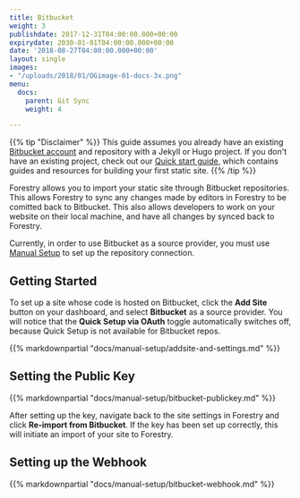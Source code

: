 ```yaml
---
title: Bitbucket
weight: 3
publishdate: 2017-12-31T04:00:00.000+00:00
expirydate: 2030-01-01T04:00:00.000+00:00
date: '2018-08-27T04:00:00.000+00:00'
layout: single
images:
- "/uploads/2018/01/OGimage-01-docs-3x.png"
menu:
  docs:
    parent: Git Sync
    weight: 4

---
```

{{% tip "Disclaimer" %}}
This guide assumes you already have an existing [Bitbucket account](https://bitbucket.org/account/signup/) and repository with a Jekyll or Hugo project. If you don't have an existing project, check out our [Quick start guide](/docs/quickstart/tour/), which contains guides and resources for building your first static site.
{{% /tip %}}

Forestry allows you to import your static site through Bitbucket repositories. This allows Forestry to sync any changes made by editors in Forestry to be comitted back to Bitbucket. This also allows developers to work on your website on their local machine, and have all changes by synced back to Forestry.

Currently, in order to use Bitbucket as a source provider, you must use [Manual Setup](/docs/git-sync/manual-setup) to set up the repository connection.

## Getting Started

To set up a site whose code is hosted on Bitbucket, click the **Add Site** button on your dashboard, and select **Bitbucket** as a source provider. You will notice that the **Quick Setup via OAuth** toggle automatically switches off, because Quick Setup is not available for Bitbucket repos.

{{% markdownpartial "docs/manual-setup/addsite-and-settings.md" %}}

## Setting the Public Key

{{% markdownpartial "docs/manual-setup/bitbucket-publickey.md" %}}

After setting up the key, navigate back to the site settings in Forestry and click **Re-import from Bitbucket**. If the key has been set up correctly, this will initiate an import of your site to Forestry.

## Setting up the Webhook

{{% markdownpartial "docs/manual-setup/bitbucket-webhook.md" %}}